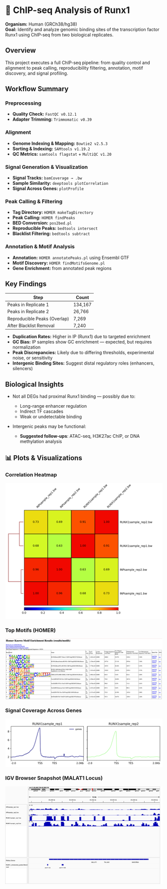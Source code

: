 # 🧬 ChIP-seq Analysis of Runx1 

**Organism:** Human (GRCh38/hg38)  
**Goal:** Identify and analyze genomic binding sites of the transcription factor Runx1 using ChIP-seq from two biological replicates.


## Overview

This project executes a full ChIP-seq pipeline: from quality control and alignment to peak calling, reproducibility filtering, annotation, motif discovery, and signal profiling.

## Workflow Summary

### Preprocessing
- **Quality Check:** `FastQC v0.12.1`
- **Adapter Trimming:** `Trimmomatic v0.39`

### Alignment
- **Genome Indexing & Mapping:** `Bowtie2 v2.5.3`
- **Sorting & Indexing:** `SAMtools v1.19.2`
- **QC Metrics:** `samtools flagstat` + `MultiQC v1.20`

### Signal Generation & Visualization
- **Signal Tracks:** `bamCoverage → .bw`
- **Sample Similarity:** `deeptools plotCorrelation`
- **Signal Across Genes:** `plotProfile`

### Peak Calling & Filtering
- **Tag Directory:** `HOMER makeTagDirectory`
- **Peak Calling:** `HOMER findPeaks`
- **BED Conversion:** `pos2bed.pl`
- **Reproducible Peaks:** `bedtools intersect`
- **Blacklist Filtering:** `bedtools subtract`

### Annotation & Motif Analysis
- **Annotation:** `HOMER annotatePeaks.pl` using Ensembl GTF
- **Motif Discovery:** `HOMER findMotifsGenome.pl`
- **Gene Enrichment:** from annotated peak regions

## Key Findings

| Step                          | Count       |
|------------------------------|-------------|
| Peaks in Replicate 1         | 134,167     |
| Peaks in Replicate 2         | 26,766      |
| Reproducible Peaks (Overlap) | 7,269       |
| After Blacklist Removal      | 7,240       |

- **Duplication Rates:** Higher in IP (Runx1) due to targeted enrichment  
- **GC Bias:** IP samples show GC enrichment — expected, but requires normalization  
- **Peak Discrepancies:** Likely due to differing thresholds, experimental noise, or sensitivity  
- **Intergenic Binding Sites:** Suggest distal regulatory roles (enhancers, silencers)


## Biological Insights

- Not all DEGs had proximal Runx1 binding — possibly due to:
  - Long-range enhancer regulation
  - Indirect TF cascades
  - Weak or undetectable binding

- Intergenic peaks may be functional:
  - **Suggested follow-ups**: ATAC-seq, H3K27ac ChIP, or DNA methylation analysis


## 📊 Plots & Visualizations

### Correlation Heatmap
![Correlation Heatmap](correlation_heatmap.png)

### Top Motifs (HOMER)
![Motif Results](homer.png)

### Signal Coverage Across Genes
![Signal Profile](signal_coverage_plot.png)

### IGV Browser Snapshot (MALAT1 Locus)
![IGV View](igv_MALAT1.png)

